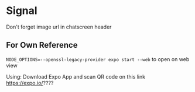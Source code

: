 # Signal

Don't forget image url in chatscreen header

## For Own Reference

`NODE_OPTIONS=--openssl-legacy-provider expo start --web` to open on web view

Using: 
Download Expo App and scan QR code on this link https://expo.io/????
